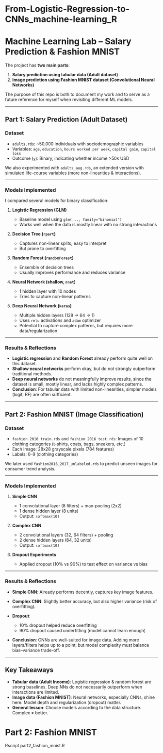 # From-Logistic-Regression-to-CNNs_machine-learning_R
# Machine Learning Lab – Salary Prediction & Fashion MNIST

The project has **two main parts**:  

1. **Salary prediction using tabular data (Adult dataset)**  
2. **Image prediction using Fashion MNIST dataset (Convolutional Neural Networks)**  

The purpose of this repo is both to document my work and to serve as a future reference for myself when revisiting different ML models.

---

## Part 1: Salary Prediction (Adult Dataset)

### Dataset
- `adults.rds`: ~50,000 individuals with sociodemographic variables  
- Variables: `age`, `education`, `hours worked per week`, `capital gain`, `capital loss`  
- Outcome (`y`): Binary, indicating whether income >50k USD  

We also experimented with `adults_aug.rds`, an extended version with simulated life-course variables (more non-linearities & interactions).

---

### Models Implemented
I compared several models for binary classification:

1. **Logistic Regression (GLM)**  
   - Baseline model using `glm(..., family="binomial")`  
   - Works well when the data is mostly linear with no strong interactions  

2. **Decision Tree (`rpart`)**  
   - Captures non-linear splits, easy to interpret  
   - But prone to overfitting  

3. **Random Forest (`randomForest`)**  
   - Ensemble of decision trees  
   - Usually improves performance and reduces variance  

4. **Neural Network (shallow, `nnet`)**  
   - 1 hidden layer with 10 nodes  
   - Tries to capture non-linear patterns  

5. **Deep Neural Network (`keras`)**  
   - Multiple hidden layers (128 → 64 → 1)  
   - Uses `relu` activations and `adam` optimizer  
   - Potential to capture complex patterns, but requires more data/regularization  

---

### Results & Reflections
- **Logistic regression** and **Random Forest** already perform quite well on this dataset.  
- **Shallow neural networks** perform okay, but do not strongly outperform traditional methods.  
- **Deep neural networks** do not meaningfully improve results, since the dataset is small, mostly linear, and lacks highly complex patterns.  
- **Conclusion**: For tabular data with limited non-linearities, simpler models (logit, RF) are often sufficient.  

---

## Part 2: Fashion MNIST (Image Classification)

### Dataset
- `fashion_2016_train.rds` and `fashion_2016_test.rds`: Images of 10 clothing categories (t-shirts, coats, bags, sneakers, etc.)  
- Each image: 28x28 grayscale pixels (784 features)  
- Labels: 0–9 (clothing categories)  

We later used `fashion2016_2017_unlabeled.rds` to predict unseen images for consumer trend analysis.

---

### Models Implemented
1. **Simple CNN**  
   - 1 convolutional layer (8 filters) + max-pooling (2x2)  
   - 1 dense hidden layer (8 units)  
   - Output: `softmax(10)`  

2. **Complex CNN**  
   - 2 convolutional layers (32, 64 filters) + pooling  
   - 2 dense hidden layers (64, 32 units)  
   - Output: `softmax(10)`  

3. **Dropout Experiments**  
   - Applied dropout (10% vs 90%) to test effect on variance vs bias  

---

### Results & Reflections
- **Simple CNN**: Already performs decently, captures key image features.  
- **Complex CNN**: Slightly better accuracy, but also higher variance (risk of overfitting).  
- **Dropout**:  
  - 10% dropout helped reduce overfitting  
  - 90% dropout caused underfitting (model cannot learn enough)  

- **Conclusion**: CNNs are well-suited for image data. Adding more layers/filters helps up to a point, but model complexity must balance bias–variance trade-off.

---

## Key Takeaways
- **Tabular data (Adult Income)**: Logistic regression & random forest are strong baselines. Deep NNs do not necessarily outperform when interactions are limited.  
- **Image data (Fashion MNIST)**: Neural networks, especially CNNs, shine here. Model depth and regularization (dropout) matter.  
- **General lesson**: Choose models according to the data structure. Complex ≠ better.  


# Part 2: Fashion MNIST
Rscript part2_fashion_mnist.R
